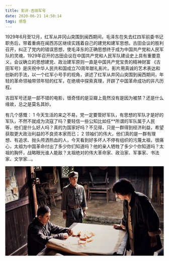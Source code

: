 ```yaml
---
title: 影评-吉田军号
date: 2020-06-21 14:50:14
tags: 感悟
---
```

1929年6月至12月，红军从井冈山突围到闽西期间，毛泽东在失去红四军前委书记职务后，带着重病在闽西苏区继续实践着自己的建党和建军思想。古田会议的胜利召开，纠正了党内的错误思想，使毛泽东的正确思想终于成为中国共产党和人民军队的灵魂，1929年召开的古田会议在中国共产党和人民军队建设史上具有重要意义，会议确立的思想建党、政治建军原则一直是中国共产党宝贵的精神财富 《古田军号》是庆祝中华人民共和国成立70周年献礼影片。影片用真诚的艺术表达和创新的手法，以一个红军小号手的视角，讲述了红军从井冈山突围到闽西期间，年轻的革命领袖带领年轻的红军，在绝境中探索真理，开辟了中国革命成功的非凡历程。

吉田军号还是一部不错的电影，很奇怪的是豆瓣上竟然没有是因为被禁？还是什么缘故，总之是莫名其妙。

有几个感慨：
1 今天生活的来之不易，党一定要管好军队，有思想的军队才是好的军队，不然不就成为流寇了吗？要轻信一些公知比如任**所谓的军队属于人民等，他们是什么好人吗？真的为国家好吗？不见得，只是一群得到经济利益，希望获取更大政治利益的不良资本家而已；
2 领袖们的伟大，他们真的是一群有理想、有追求、抛头颅洒热血的人，今天看到好多坏人不停有组织的污蔑太祖，很痛心，太祖为中国革命付出了多少你们知道吗？他的亲人牺牲了多少个你知道吗？太祖的胸怀，战略眼光谁人能敌？太祖绝对的伟大革命家、政治家、军事家、书法家、文学家...。

<div align=center>

![](/img/jitianjunhao.jpg)

</div>